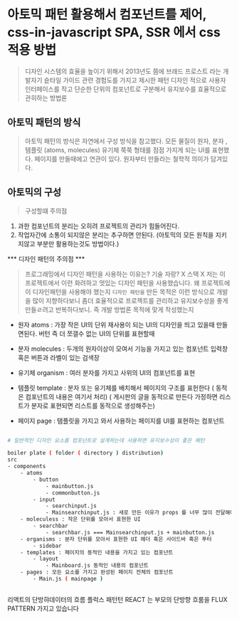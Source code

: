 # 아토믹 패턴 활용해서 컴포넌트를 제어, css-in-javascript SPA, SSR 에서 css 적용 방법

> 디자인 시스템의 효율을 높이기 위해서
> 2013년도 쯤에 브래드 프로스트 라는 개발자기 슽타일 가이드 관련 경험도를 가지고 제시한 패턴
> 디자인 적으로 사용자 인터페이스를 작고 단순한 단위의 컴포넌트로 구분해서 유지보수를 효율적으로 관히하는 방법론


## 아토믹 패턴의 방식
> 아토믹 패턴의 방식은 자연에서 구성 방식을 참고했다.
> 모든 물질이 원자, 분자 , 템플릿  (atoms, molecules) 유기체 쭉쭉 형태를 점점 가지게 되는 UI를 표현했다.
> 페이지를 만들때에고 연관이 있다. 원자부터 만들라는 철학적 의미가 담겨있다.

## 아토믹의 구성

> 구성할떄 주의점
1. 과한 컴포넌트의 분리는 오히려 프로젝트의 관리가 힘들어진다.
2. 작업자간에 소통이 되지않은 분리는 추구하면 안된다. (아토믹의 모든 원칙을 지키지않고 부분만 활용하는것도 방법이다.) 

*** 디자인 패턴의 주의점 ***
> 프로그래밍에서 디자인 패턴을 사용하는 이유는? 기술 자랑? X 스택 X 저는 이 프로젝트에서 이런 화려하고 멋있는 디자인 패턴을 사용했습니다. 왜 프로젝트에 이 디자인패턴을 사용해야 했는지
> `디자인 패턴을` 만든 목적은 이런 방식으로 개발을 많이 지향하다보니 좀더 효율적으로 프로젝트를 관리하고 유지보수성을 좋게 만들ㄹ려고 반복하다보니. 즉 개발 방법론 목적에 맞게 작성했는지

- 원자 atoms : 가장 작은 UI의 단위 재사용이 되는 UI의 디자인을 띄고 있을때 만들면된다. 버턴 즉 더 쪼갤수 없는 UI의 단위를 표현할때

- 분자 molecules : 두개의 원자이상이 모여서 기능을 가지고 있는 컴포넌트 입력창 혹은 버튼과 라벨이 있는 검색장

- 유기체 organism : 여러 분자를 가지고 사위의 UI의 컴포넌트를 표현 

- 템플릿 template : 분자 또는 유기체를 배치해서 페이지의 구조를 표헌한다 ( 동적은 컴포넌트의 내용은 여기서 처리) ( 게시판의 글을 동적으로 만든다 가정하면 리스트가 분자로 표현되면 리스트를 동적으로 생성해주는)

- 페이지 page : 탬플릿을 가지고 와서 사용하는 페이지를 UI를 표현하는 컴포넌트

```sh

# 일반적인 디자인 요소를 컴포넌트로 설계하는데 사용하면 유지보수성이 좋은 패턴

boiler plate ( folder ( directory ) distribution)
src 
- components
    - atoms
        - button
            - mainbutton.js
            - commonbutton.js
        - input
            - searchinput.js
            - Mainsearchinput.js : 새로 만든 이유가 props 를 너무 많이 전달해야하고 구조가 복잡해진다 하면 새로 컴포넌트를 작성
    - moleculess : 작은 단위를 모아서 표현한 UI
        - searchbar
            - searchbar.js === Mainsearchinput.js + mainbutton.js 
    - organisms : 분자 단위를 모아서 표현한 UI 헤더 혹은 사이드바 혹은 푸터
        - sidebar
    - templates : 페이지의 동적인 내용을 가지고 있는 컴포넌트
        - layout 
            - Mainboard.js 동적인 내용의 컴포넌트
    - pages : 모든 요소를 가지고 완성된 페이지 전체의 컴포넌트
        - Main.js ( mainpage )



```

<!-- 기획자 : PLANNER -->


리액트의 단방햐데이터의 흐름 플럭스 패턴턴
REACT 는 부모의 단방향 흐룸을 FLUX PATTERN 가지고 있습니다 